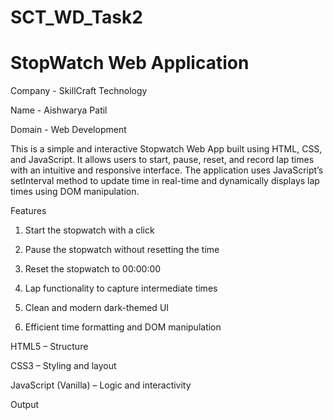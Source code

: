 # SCT_WD_Task2

# StopWatch Web Application

Company - SkillCraft Technology

Name - Aishwarya Patil

Domain - Web Development

This is a simple and interactive Stopwatch Web App built using HTML, CSS, and JavaScript. It allows users to start, pause, reset, and record lap times with an intuitive and responsive interface. The application uses JavaScript’s setInterval method to update time in real-time and dynamically displays lap times using DOM manipulation.

Features

1.  Start the stopwatch with a click

2.  Pause the stopwatch without resetting the time

3. Reset the stopwatch to 00:00:00

4. Lap functionality to capture intermediate times

4. Clean and modern dark-themed UI

5. Efficient time formatting and DOM manipulation

HTML5 – Structure

CSS3 – Styling and layout

JavaScript (Vanilla) – Logic and interactivity

Output

